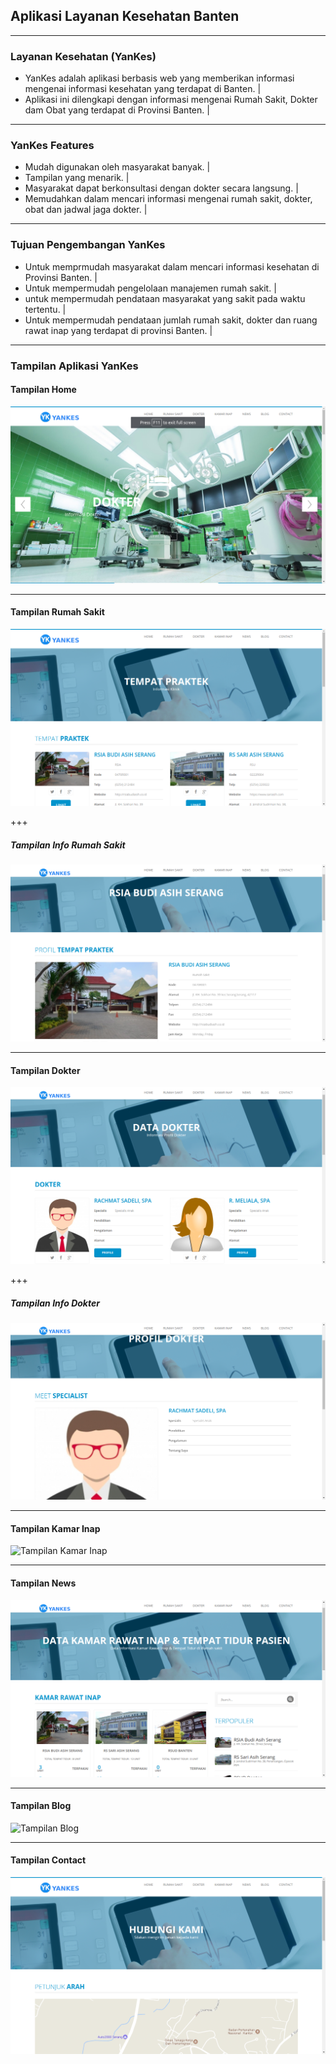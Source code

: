 ## Aplikasi Layanan Kesehatan Banten

---

### Layanan Kesehatan (YanKes)
- YanKes adalah aplikasi berbasis web yang memberikan informasi mengenai informasi kesehatan yang terdapat di Banten. |
- Aplikasi ini dilengkapi dengan informasi mengenai Rumah Sakit, Dokter dam Obat yang terdapat di Provinsi Banten. |

---

### YanKes Features
- Mudah digunakan oleh masyarakat banyak. |
- Tampilan yang menarik. |
- Masyarakat dapat berkonsultasi dengan dokter secara langsung. |
- Memudahkan dalam mencari informasi mengenai rumah sakit, dokter, obat dan jadwal jaga dokter. |

---

### Tujuan Pengembangan YanKes
- Untuk memprmudah masyarakat dalam mencari informasi kesehatan di Provinsi Banten. |
- Untuk mempermudah pengelolaan manajemen rumah sakit. |
- untuk mempermudah pendataan masyarakat yang sakit pada waktu tertentu. |
- Untuk mempermudah pendataan jumlah rumah sakit, dokter dan ruang rawat inap yang terdapat di provinsi Banten. |

---

### Tampilan Aplikasi YanKes

#### Tampilan Home
![Tampilan Home](/assets/images/halaman-awal.png)

---

#### Tampilan Rumah Sakit
![Tampilan RS](/assets/images/tampilan-rumah-sakit.png)

+++

##### Tampilan Info Rumah Sakit
![Tampilan info rs](/assets/images/info-rs.png)

---

#### Tampilan Dokter
![Tampilan Dokter](/assets/images/tampilan-dokter.png)

+++

##### Tampilan Info Dokter
![Tampilan Info Dokter](/assets/images/info-dokter.png)

---

#### Tampilan Kamar Inap
![Tampilan Kamar Inap](tampilan-kamar-inap.png)

---

#### Tampilan News
![Tampilan News](/assets/images/tampilan-kamar-inap.png)

---

#### Tampilan Blog
![Tampilan Blog](/assets/iamges/tampilan-blog.png)

---

#### Tampilan Contact
![Tampilan Contact](/assets/images/tampilan-contact.png)
